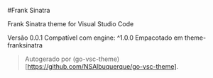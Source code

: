 #Frank Sinatra

Frank Sinatra theme for Visual Studio Code

Versão 0.0.1
Compatível com engine: ^1.0.0
Empacotado em theme-franksinatra

> Autogerado por (go-vsc-theme)[https://github.com/NSAlbuquerque/go-vsc-theme].